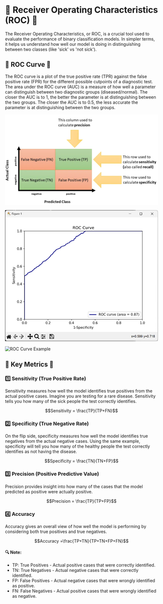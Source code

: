 # 🌟 Receiver Operating Characteristics (ROC) 🌟
The Receiver Operating Characteristics, or ROC, is a crucial tool used to evaluate the performance of binary classification models. In simpler terms, it helps us understand how well our model is doing in distinguishing between two classes (like 'sick' vs 'not sick').

## 🎯 ROC Curve 🎯
The ROC curve is a plot of the true positive rate (TPR) against the false positive rate (FPR) for the different possible cutpoints of a diagnostic test. The area under the ROC curve (AUC) is a measure of how well a parameter can distinguish between two diagnostic groups (diseased/normal). The closer the AUC is to 1, the better the parameter is at distinguishing between the two groups. The closer the AUC is to 0.5, the less accurate the parameter is at distinguishing between the two groups.

![ROC Curve Example](../../media/confusion.png)

![ROC Curve Example](../../media/roc.png)

![ROC Curve Example](../../media/roc2.png)

## 🎯 Key Metrics 🎯

### 1️⃣ Sensitivity (True Positive Rate)
Sensitivity measures how well the model identifies true positives from the actual positive cases. Imagine you are testing for a rare disease. Sensitivity tells you how many of the sick people the test correctly identifies.

$$Sensitivity = \frac{TP}{TP+FN}$$
 
### 2️⃣ Specificity (True Negative Rate)
On the flip side, specificity measures how well the model identifies true negatives from the actual negative cases. Using the same example, specificity will tell you how many of the healthy people the test correctly identifies as not having the disease.

$$Specificity = \frac{TN}{TN+FP}$$

### 3️⃣ Precision (Positive Predictive Value)
Precision provides insight into how many of the cases that the model predicted as positive were actually positive.

$$Precision = \frac{TP}{TP+FP}$$

### 4️⃣ Accuracy
Accuracy gives an overall view of how well the model is performing by considering both true positives and true negatives.

$$Accuracy = ​\frac{TP+TN}{TP+TN+FP+FN}$$

#### 🔍 Note:
- TP: True Positives - Actual positive cases that were correctly identified.
- TN: True Negatives - Actual negative cases that were correctly identified.
- FP: False Positives - Actual negative cases that were wrongly identified as positive.
- FN: False Negatives - Actual positive cases that were wrongly identified as negative.